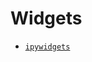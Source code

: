 # Widgets

- [`ipywidgets`](ttps://ipywidgets.readthedocs.io/en/stable/examples/Widget%20List.html)
